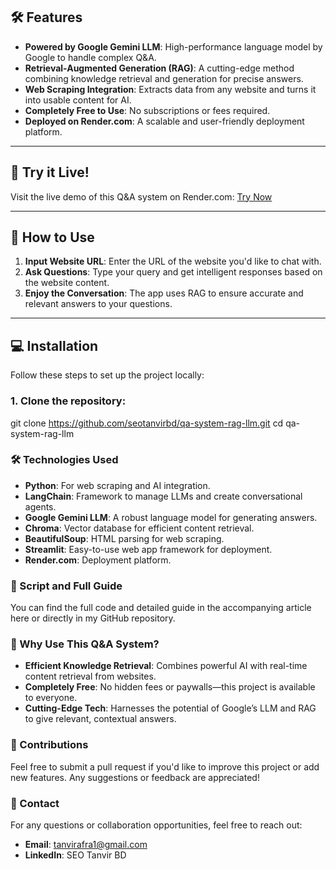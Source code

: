 
## 🛠 **Features**

- **Powered by Google Gemini LLM**: High-performance language model by Google to handle complex Q&A.
- **Retrieval-Augmented Generation (RAG)**: A cutting-edge method combining knowledge retrieval and generation for precise answers.
- **Web Scraping Integration**: Extracts data from any website and turns it into usable content for AI.
- **Completely Free to Use**: No subscriptions or fees required.
- **Deployed on Render.com**: A scalable and user-friendly deployment platform.

---

## 🚀 **Try it Live!**

Visit the live demo of this Q&A system on Render.com: [Try Now](https://render.com/)

---

## 📖 **How to Use**

1. **Input Website URL**: Enter the URL of the website you'd like to chat with.
2. **Ask Questions**: Type your query and get intelligent responses based on the website content.
3. **Enjoy the Conversation**: The app uses RAG to ensure accurate and relevant answers to your questions.

---

## 💻 **Installation**

Follow these steps to set up the project locally:

### 1. Clone the repository:

git clone https://github.com/seotanvirbd/qa-system-rag-llm.git
cd qa-system-rag-llm

### 🛠 Technologies Used

- **Python**: For web scraping and AI integration.
- **LangChain**: Framework to manage LLMs and create conversational agents.
- **Google Gemini LLM**: A robust language model for generating answers.
- **Chroma**: Vector database for efficient content retrieval.
- **BeautifulSoup**: HTML parsing for web scraping.
- **Streamlit**: Easy-to-use web app framework for deployment.
- **Render.com**: Deployment platform.

### 📜 Script and Full Guide
You can find the full code and detailed guide in the accompanying article here or directly in my GitHub repository.

### 🌟 Why Use This Q&A System?
- **Efficient Knowledge Retrieval**: Combines powerful AI with real-time content retrieval from websites.
- **Completely Free**: No hidden fees or paywalls—this project is available to everyone.
- **Cutting-Edge Tech**: Harnesses the potential of Google’s LLM and RAG to give relevant, contextual answers.

### 🤝 Contributions
Feel free to submit a pull request if you'd like to improve this project or add new features. Any suggestions or feedback are appreciated!

### 📧 Contact
For any questions or collaboration opportunities, feel free to reach out:

- **Email**: tanvirafra1@gmail.com
- **LinkedIn**: SEO Tanvir BD
